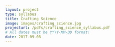 ```yaml
---
layout: project
type: syllabus
title: Crafting Science
image: images/crafting_science.jpg
projecturl: /pdfs/crafting_science_syllabus.pdf
# All dates must be YYYY-MM-DD format!
date: 2017-09-08
---
```

